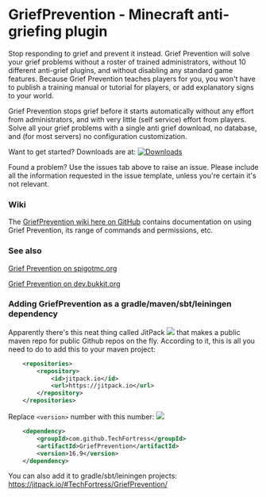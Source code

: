 # GriefPrevention - Minecraft anti-griefing plugin

Stop responding to grief and prevent it instead. Grief Prevention will solve
your grief problems without a roster of trained administrators, without 10
different anti-grief plugins, and without disabling any standard game features.
Because Grief Prevention teaches players for you, you won't have to publish a
training manual or tutorial for players, or add explanatory signs to your world.

Grief Prevention stops grief before it starts automatically without any effort
from administrators, and with very little (self service) effort from players.
Solve all your grief problems with a single anti grief download, no database,
and (for most servers) no configuration customization.

Want to get started?  Downloads are at: [![Downloads](https://img.shields.io/github/downloads/TechFortress/GriefPrevention/total.svg)](https://github.com/TechFortress/GriefPrevention/releases)

Found a problem?  Use the issues tab above to raise an issue.  Please include
all the information requested in the issue template, unless you're certain it's
not relevant.

### Wiki

The [GriefPrevention wiki here on GitHub](https://github.com/TechFortress/GriefPrevention/wiki)
contains documentation on using Grief Prevention, its range of commands and
permissions, etc.

### See also

[Grief Prevention on spigotmc.org](https://www.spigotmc.org/resources/griefprevention.1884/)

[Grief Prevention on dev.bukkit.org](https://dev.bukkit.org/projects/grief-prevention)


### Adding GriefPrevention as a gradle/maven/sbt/leiningen dependency

Apparently there's this neat thing called JitPack [![](https://jitpack.io/v/TechFortress/GriefPrevention.svg)](https://jitpack.io/#TechFortress/GriefPrevention) that makes a public maven repo for public Github repos on the fly.
According to it, this is all you need to do to add this to your maven project:
```xml
	<repositories>
		<repository>
		    <id>jitpack.io</id>
		    <url>https://jitpack.io</url>
		</repository>
	</repositories>
```

Replace `<version>` number with this number: [![](https://jitpack.io/v/TechFortress/GriefPrevention.svg)](https://jitpack.io/#TechFortress/GriefPrevention)
```xml
	<dependency>
	    <groupId>com.github.TechFortress</groupId>
	    <artifactId>GriefPrevention</artifactId>
	    <version>16.9</version>
	</dependency>
```

You can also add it to gradle/sbt/leiningen projects: https://jitpack.io/#TechFortress/GriefPrevention/
